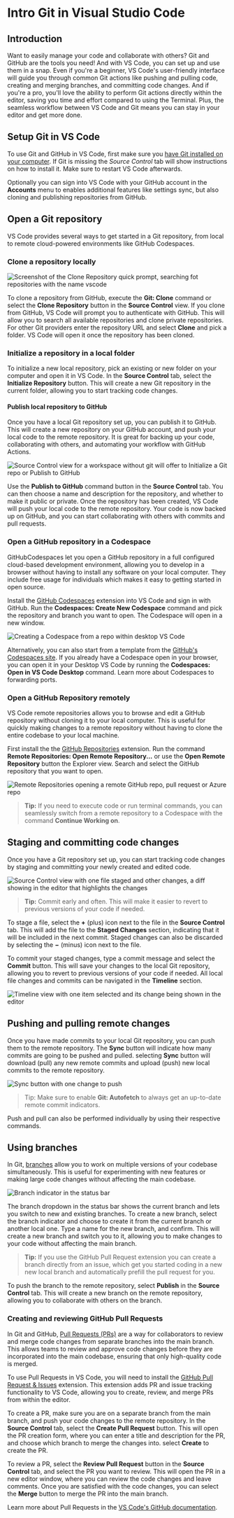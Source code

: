# Intro Git in Visual Studio Code

## Introduction
Want to easily manage your code and collaborate with others? Git and GitHub are the tools you need! And with VS Code, you can set up and use them in a snap. Even if you're a beginner, VS Code's user-friendly interface will guide you through common Git actions like pushing and pulling code, creating and merging branches, and committing code changes. And if you're a pro, you'll love the ability to perform Git actions directly within the editor, saving you time and effort compared to using the Terminal. Plus, the seamless workflow between VS Code and Git means you can stay in your editor and get more done.

## Setup Git in VS Code

To use Git and GitHub in VS Code, first make sure you [have Git installed on your computer](https://git-scm.com/downloads). If Git is missing the *Source Control* tab will show instructions on how to install it. Make sure to restart VS Code afterwards.

Optionally you can sign into VS Code with your GitHub account in the **Accounts** menu to enables additional features like settings sync, but also cloning and publishing repositories from GitHub.

## Open a Git repository

VS Code provides several ways to get started in a Git repository, from local to remote cloud-powered environments like GitHub Codespaces.

### Clone a repository locally

![Screenshot of the Clone Repository quick prompt, searching fot repositories with the name vscode](images/intro/github-clone.png)

To clone a repository from GitHub, execute the **Git: Clone** command or select the **Clone Repository** button in the **Source Control** view. If you clone from GitHub, VS Code will prompt you to authenticate with GitHub. This will allow you to search all available repositories and clone private repositories. For other Git providers enter the repository URL and select **Clone** and pick a folder. VS Code will open it once the repository has been cloned.

### Initialize a repository in a local folder

To initialize a new local repository, pick an existing or new folder on your computer and open it in VS Code. In the **Source Control** tab, select the **Initialize Repository** button. This will create a new Git repository in the current folder, allowing you to start tracking code changes.

#### Publish local repository to GitHub

Once you have a local Git repository set up, you can publish it to GitHub. This will create a new repository on your GitHub account, and push your local code to the remote repository. It is great for backing up your code, collaborating with others, and automating your workflow with GitHub Actions.

![Source Control view for a workspace without git will offer to Initialize a Git repo or Publish to GitHub](images/intro/scm-init-publish.png)

Use the **Publish to GitHub** command button in the **Source Control** tab. You can then choose a name and description for the repository, and whether to make it public or private. Once the repository has been created, VS Code will push your local code to the remote repository. Your code is now backed up on GitHub, and you can start collaborating with others with commits and pull requests.

### Open a GitHub repository in a Codespace

GitHubCodespaces let you open a GitHub repository in a full configured cloud-based development environment, allowing you to develop in a browser without having to install any software on your local computer. They include free usage for individuals which makes it easy to getting started in open source.

Install the [GitHub Codespaces](https://marketplace.visualstudio.com/items?itemName=GitHub.codespaces) extension into VS Code and sign in with GitHub. Run the **Codespaces: Create New Codespace** command and pick the repository and branch you want to open. The Codespace will open in a new window.

![Creating a Codespace from a repo within desktop VS Code](images/intro/codespace-create.png)

Alternatively, you can also start from a template from the [GitHub's Codespaces site](https://github.com/codespaces/templates). If you already have a Codespace open in your browser, you can open it in your Desktop VS Code by running the **Codespaces: Open in VS Code Desktop** command. Learn more about Codespaces to forwarding ports.

### Open a GitHub Repository remotely

VS Code remote repositories allows you to browse and edit a GitHub repository without cloning it to your local computer. This is useful for quickly making changes to a remote repository without having to clone the entire codebase to your local machine.

First install the the [GitHub Repositories](https://marketplace.visualstudio.com/items?itemName=GitHub.remotehub) extension. Run the command **Remote Repositories: Open Remote Repository...** or use the **Open Remote Repository** button the Explorer view. Search and select the GitHub repository that you want to open.

![Remote Repositories opening a remote GitHub repo, pull request or Azure repo](images/intro/remote-repo.png)

> **Tip:** If you need to execute code or run terminal commands, you can seamlessly switch from a remote repository to a Codespace with the command **Continue Working on**.

## Staging and committing code changes

Once you have a Git repository set up, you can start tracking code changes by staging and committing your newly created and edited code.

![Source Control view with one file staged and other changes, a diff showing in the editor that highlights the changes](images/intro/scm-staging.png)

> **Tip:** Commit early and often. This will make it easier to revert to previous versions of your code if needed.

To stage a file, select the **+** (plus) icon next to the file in the **Source Control** tab. This will add the file to the **Staged Changes** section, indicating that it will be included in the next commit. Staged changes can also be discarded by selecting the **−** (minus) icon next to the file.

To commit your staged changes, type a commit message and select the **Commit** button. This will save your changes to the local Git repository, allowing you to revert to previous versions of your code if needed. All local file changes and commits can be navigated in the **Timeline** section.

![Timeline view with one item selected and its change being shown in the editor](images/intro/timeline.png)

## Pushing and pulling remote changes

Once you have made commits to your local Git repository, you can push them to the remote repository. The **Sync** button will indicate how many commits are going to be pushed and pulled. selecting **Sync** button will download (pull) any new remote commits and upload (push) new local commits to the remote repository.

![Sync button with one change to push](images/intro/sync.png)

> Tip: Make sure to enable **Git: Autofetch** to always get an up-to-date remote commit indicators.

 Push and pull can also be performed individually by using their respective commands.

## Using branches

In Git, [branches](https://docs.github.com/en/pull-requests/collaborating-with-pull-requests/proposing-changes-to-your-work-with-pull-requests/about-branches) allow you to work on multiple versions of your codebase simultaneously. This is useful for experimenting with new features or making large code changes without affecting the main codebase.

![Branch indicator in the status bar](images/intro/branch-indicator.png)

The branch dropdown in the status bar shows the current branch and lets you switch to new and existing branches. To create a new branch, select the branch indicator and choose to create it from the current branch or another local one. Type a name for the new branch, and confirm. This will create a new branch and switch you to it, allowing you to make changes to your code without affecting the main branch.

> **Tip:** If you use the GitHub Pull Request extension you can create a branch directly from an issue, which get you started coding in a new new local branch and automatically prefill the pull request for you.

To push the branch to the remote repository, select **Publish** in the **Source Control** tab. This will create a new branch on the remote repository, allowing you to collaborate with others on the branch.

### Creating and reviewing GitHub Pull Requests

In Git and GitHub, [Pull Requests (PRs)](https://docs.github.com/en/pull-requests/collaborating-with-pull-requests/proposing-changes-to-your-work-with-pull-requests/about-pull-requests) are a way for collaborators to review and merge code changes from separate branches into the main branch. This allows teams to review and approve code changes before they are incorporated into the main codebase, ensuring that only high-quality code is merged.

To use Pull Requests in VS Code, you will need to install the [GitHub Pull Request & Issues](https://marketplace.visualstudio.com/items?itemName=GitHub.vscode-pull-request-github) extension. This extension adds PR and issue tracking functionality to VS Code, allowing you to create, review, and merge PRs from within the editor.

To create a PR, make sure you are on a separate branch from the main branch, and push your code changes to the remote repository. In the **Source Control** tab, select the **Create Pull Request** button. This will open the PR creation form, where you can enter a title and description for the PR, and choose which branch to merge the changes into. select **Create** to create the PR.

To review a PR, select the **Review Pull Request** button in the **Source Control** tab, and select the PR you want to review. This will open the PR in a new editor window, where you can review the code changes and leave comments. Once you are satisfied with the code changes, you can select the **Merge** button to merge the PR into the main branch.

Learn more about Pull Requests in the [VS Code's GitHub documentation](https://code.visualstudio.com/docs/sourcecontrol/github).